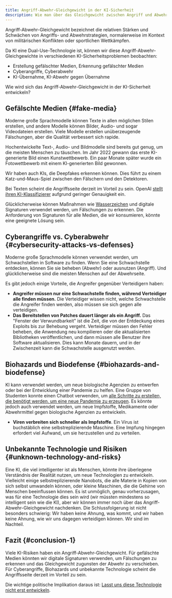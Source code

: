```yaml
---
title: Angriff-Abwehr-Gleichgewicht in der KI-Sicherheit
description: Wie man über das Gleichgewicht zwischen Angriff und Abwehr in der KI-Sicherheit nachdenkt
---
```


Angriff-Abwehr-Gleichgewicht bezeichnet die relativen Stärken und Schwächen von Angriffs- und Abwehrstrategien, normalerweise im Kontext von militärischen Konflikten oder sportlichen Wettkämpfen.

Da KI eine Dual-Use-Technologie ist, können wir diese Angriff-Abwehr-Gleichgewichte in verschiedenen KI-Sicherheitsproblemen beobachten:

- Erstellung gefälschter Medien, Erkennung gefälschter Medien
- Cyberangriffe, Cyberabwehr
- KI-Übernahme, KI-Abwehr gegen Übernahme

Wie wird sich das Angriff-Abwehr-Gleichgewicht in der KI-Sicherheit entwickeln?

## Gefälschte Medien {#fake-media}

Moderne große Sprachmodelle können Texte in allen möglichen Stilen erstellen, und andere Modelle können Bilder, Audio- und sogar Videodateien erstellen.
Viele Modelle erstellen unüberzeugende Fälschungen, aber die Qualität verbessert sich rapide.

Hochentwickelte Text-, Audio- und Bildmodelle sind bereits gut genug, um die meisten Menschen zu täuschen.
Im Jahr 2022 gewann das erste KI-generierte Bild einen Kunstwettbewerb.
Ein paar Monate später wurde ein Fotowettbewerb mit einem KI-generierten Bild gewonnen.

Wir haben auch KIs, die Deepfakes erkennen können.
Dies führt zu einem Katz-und-Maus-Spiel zwischen den Fälschern und den Detektoren.

Bei Texten scheint die Angriffsseite derzeit im Vorteil zu sein.
OpenAI [stellt ihren KI-Klassifizierer](https://news.ycombinator.com/item?id=36862850) aufgrund geringer Genauigkeit ein.

Glücklicherweise können Maßnahmen wie [Wasserzeichen](https://arxiv.org/abs/2303.07205) und digitale Signaturen verwendet werden, um Fälschungen zu erkennen.
Die Anforderung von Signaturen für alle Medien, die wir konsumieren, könnte eine geeignete Lösung sein.

## Cyberangriffe vs. Cyberabwehr {#cybersecurity-attacks-vs-defenses}

Moderne große Sprachmodelle können verwendet werden, um Schwachstellen in Software zu finden.
Wenn Sie eine Schwachstelle entdecken, können Sie sie beheben (Abwehr) oder ausnutzen (Angriff).
Und glücklicherweise sind die meisten Menschen auf der Abwehrseite.

Es gibt jedoch einige Vorteile, die Angreifer gegenüber Verteidigern haben:

- **Angreifer müssen nur eine Schwachstelle finden, während Verteidiger alle finden müssen.** Die Verteidiger wissen nicht, welche Schwachstelle die Angreifer finden werden, also müssen sie sich gegen alle verteidigen.
- **Das Bereitstellen von Patches dauert länger als ein Angriff.** Das "Fenster der Verwundbarkeit" ist die Zeit, die von der Entdeckung eines Exploits bis zur Behebung vergeht. Verteidiger müssen den Fehler beheben, die Anwendung neu kompilieren oder die aktualisierten Bibliotheken veröffentlichen, und dann müssen alle Benutzer ihre Software aktualisieren. Dies kann Monate dauern, und in der Zwischenzeit kann die Schwachstelle ausgenutzt werden.

## Biohazards und Biodefense {#biohazards-and-biodefense}

KI kann verwendet werden, um neue biologische Agenzien zu entwerfen oder bei der Entwicklung einer Pandemie zu helfen.
Eine Gruppe von Studenten konnte einen Chatbot verwenden, um [alle Schritte zu erstellen, die benötigt werden, um eine neue Pandemie zu erzeugen](https://arxiv.org/abs/2306.03809).
Es könnte jedoch auch verwendet werden, um neue Impfstoffe, Medikamente oder Abwehrmittel gegen biologische Agenzien zu entwickeln.

- **Viren verbreiten sich schneller als Impfstoffe**. Ein Virus ist buchstäblich eine selbstreplizierende Maschine. Eine Impfung hingegen erfordert viel Aufwand, um sie herzustellen und zu verteilen.

## Unbekannte Technologie und Risiken {#unknown-technology-and-risks}

Eine KI, die viel intelligenter ist als Menschen, könnte ihre überlegene Verständnis der Realität nutzen, um neue Technologien zu entwickeln.
Vielleicht einige selbstreplizierende Nanobots, die alle Materie in Kopien von sich selbst umwandeln können, oder kleine Maschinen, die die Gehirne von Menschen beeinflussen können.
Es ist unmöglich, genau vorherzusagen, was für eine Technologie dies sein wird (wir müssten mindestens so intelligent sein wie die KI), aber wir können immer noch über das Angriff-Abwehr-Gleichgewicht nachdenken.
Die Schlussfolgerung ist nicht besonders schwierig: Wir haben keine Ahnung, was kommt, und wir haben keine Ahnung, wie wir uns dagegen verteidigen können.
Wir sind im Nachteil.

## Fazit {#conclusion-1}

Viele KI-Risiken haben ein Angriff-Abwehr-Gleichgewicht.
Für gefälschte Medien könnten wir digitale Signaturen verwenden, um Fälschungen zu erkennen und das Gleichgewicht zugunsten der Abwehr zu verschieben.
Für Cyberangriffe, Biohazards und unbekannte Technologie scheint die Angriffsseite derzeit im Vorteil zu sein.

Die wichtige politische Implikation daraus ist: [Lasst uns diese Technologie nicht erst entwickeln](/proposal).
